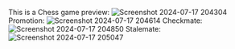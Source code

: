 This is a Chess game preview:
![Screenshot 2024-07-17 204304](https://github.com/user-attachments/assets/54004856-4d60-4e4b-8422-d9494dfe59c3)
Promotion:
![Screenshot 2024-07-17 204614](https://github.com/user-attachments/assets/075ef84d-74e0-4806-822b-d92cbf773bb8)
Checkmate:
![Screenshot 2024-07-17 204850](https://github.com/user-attachments/assets/7f84c371-19d8-46d6-9d81-33af4fe84b0c)
Stalemate:
![Screenshot 2024-07-17 205047](https://github.com/user-attachments/assets/5f84ad2c-60ce-4f6f-a3ed-3998a645801a)
